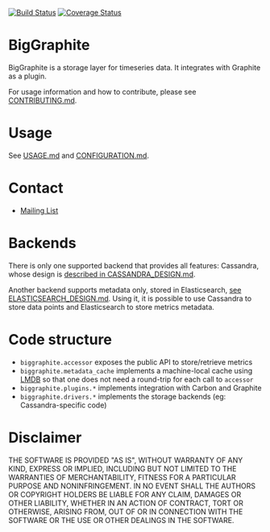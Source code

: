 [![Build Status](https://travis-ci.org/criteo/biggraphite.svg?branch=master)](https://travis-ci.org/criteo/biggraphite)
[![Coverage Status](https://coveralls.io/repos/github/criteo/biggraphite/badge.svg)](https://coveralls.io/github/criteo/biggraphite?branch=master)

# BigGraphite

BigGraphite is a storage layer for timeseries data. It integrates with Graphite as a plugin.

For usage information and how to contribute, please see [CONTRIBUTING.md](CONTRIBUTING.md).

# Usage

See [USAGE.md](USAGE.md) and [CONFIGURATION.md](CONFIGURATION.md).

# Contact

- [Mailing List](https://groups.google.com/forum/#!forum/biggraphite)


# Backends

There is only one supported backend that provides all features: Cassandra, whose design is [described in CASSANDRA_DESIGN.md](CASSANDRA_DESIGN.md).

Another backend supports metadata only, stored in Elasticsearch, [see ELASTICSEARCH_DESIGN.md](ELASTICSEARCH_DESIGN).
Using it, it is possible to use Cassandra to store data points and Elasticsearch to store metrics metadata.


# Code structure

- `biggraphite.accessor` exposes the public API to store/retrieve metrics
- `biggraphite.metadata_cache` implements a machine-local cache using [LMDB](https://lmdb.readthedocs.io) so that one does not need a round-trip for each call to `accessor`
- `biggraphite.plugins.*` implements integration with Carbon and Graphite
- `biggraphite.drivers.*` implements the storage backends (eg: Cassandra-specific code)

# Disclaimer

THE SOFTWARE IS PROVIDED "AS IS", WITHOUT WARRANTY OF ANY KIND, EXPRESS OR IMPLIED, INCLUDING BUT NOT LIMITED TO THE WARRANTIES OF MERCHANTABILITY, FITNESS FOR A PARTICULAR PURPOSE AND NONINFRINGEMENT. IN NO EVENT SHALL THE AUTHORS OR COPYRIGHT HOLDERS BE LIABLE FOR ANY CLAIM, DAMAGES OR OTHER LIABILITY, WHETHER IN AN ACTION OF CONTRACT, TORT OR OTHERWISE, ARISING FROM, OUT OF OR IN CONNECTION WITH THE SOFTWARE OR THE USE OR OTHER DEALINGS IN THE SOFTWARE.
